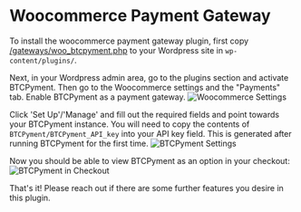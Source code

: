 # Woocommerce Payment Gateway
To install the woocommerce payment gateway plugin, first copy [/gateways/woo_btcpyment.php](/gateways/woo_btcpyment.php) to your Wordpress site in `wp-content/plugins/`.

Next, in your Wordpress admin area, go to the plugins section and activate BTCPyment. Then go to the Woocommerce settings and the "Payments" tab. Enable BTCPyment as a payment gateway.
![Woocommerce Settings](https://user-images.githubusercontent.com/24557779/104807944-c74b2100-5836-11eb-8dba-dfaf8b5f5e1f.png)

Click 'Set Up'/'Manage' and fill out the required fields and point towards your BTCPyment instance. You will need to copy the contents of `BTCPyment/BTCPyment_API_key` into your API key field. This is generated after running BTCPyment for the first time.
![BTCPyment Settings](https://user-images.githubusercontent.com/24557779/105259537-164ed880-5be0-11eb-9785-9b2208ad04cb.png)

Now you should be able to view BTCPyment as an option in your checkout:
![BTCPyment in Checkout](https://user-images.githubusercontent.com/24557779/105259742-7776ac00-5be0-11eb-82fd-9d82a7f1316b.png)

That's it! Please reach out if there are some further features you desire in this plugin.
